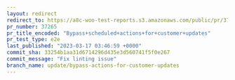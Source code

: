 ```yaml
---
layout: redirect
redirect_to: https://a8c-woo-test-reports.s3.amazonaws.com/public/pr/37265/e2e/index.html
pr_number: 37265
pr_title_encoded: "Bypass+scheduled+actions+for+customer+updates"
pr_test_type: e2e
last_published: "2023-03-17 03:46:59 +0000"
commit_sha: 33254b1aa31d6714296d435e3d560741f5f0e267
commit_message: "Fix linting issue"
branch_name: update/bypass-actions-for-customer-updates
---
```

